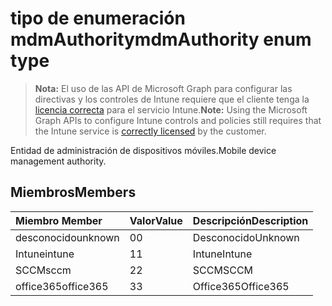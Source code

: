 # <a name="mdmauthority-enum-type"></a><span data-ttu-id="30428-101">tipo de enumeración mdmAuthority</span><span class="sxs-lookup"><span data-stu-id="30428-101">mdmAuthority enum type</span></span>

> <span data-ttu-id="30428-102">**Nota:** El uso de las API de Microsoft Graph para configurar las directivas y los controles de Intune requiere que el cliente tenga la [licencia correcta](https://go.microsoft.com/fwlink/?linkid=839381) para el servicio Intune.</span><span class="sxs-lookup"><span data-stu-id="30428-102">**Note:** Using the Microsoft Graph APIs to configure Intune controls and policies still requires that the Intune service is [correctly licensed](https://go.microsoft.com/fwlink/?linkid=839381) by the customer.</span></span>

<span data-ttu-id="30428-103">Entidad de administración de dispositivos móviles.</span><span class="sxs-lookup"><span data-stu-id="30428-103">Mobile device management authority.</span></span>
## <a name="members"></a><span data-ttu-id="30428-104">Miembros</span><span class="sxs-lookup"><span data-stu-id="30428-104">Members</span></span>
|<span data-ttu-id="30428-105">Miembro	</span><span class="sxs-lookup"><span data-stu-id="30428-105">Member</span></span>|<span data-ttu-id="30428-106">Valor</span><span class="sxs-lookup"><span data-stu-id="30428-106">Value</span></span>|<span data-ttu-id="30428-107">Descripción</span><span class="sxs-lookup"><span data-stu-id="30428-107">Description</span></span>|
|:---|:---|:---|
|<span data-ttu-id="30428-108">desconocido</span><span class="sxs-lookup"><span data-stu-id="30428-108">unknown</span></span>|<span data-ttu-id="30428-109">0</span><span class="sxs-lookup"><span data-stu-id="30428-109">0</span></span>|<span data-ttu-id="30428-110">Desconocido</span><span class="sxs-lookup"><span data-stu-id="30428-110">Unknown</span></span>|
|<span data-ttu-id="30428-111">Intune</span><span class="sxs-lookup"><span data-stu-id="30428-111">intune</span></span>|<span data-ttu-id="30428-112">1</span><span class="sxs-lookup"><span data-stu-id="30428-112">1</span></span>|<span data-ttu-id="30428-113">Intune</span><span class="sxs-lookup"><span data-stu-id="30428-113">Intune</span></span>|
|<span data-ttu-id="30428-114">SCCM</span><span class="sxs-lookup"><span data-stu-id="30428-114">sccm</span></span>|<span data-ttu-id="30428-115">2</span><span class="sxs-lookup"><span data-stu-id="30428-115">2</span></span>|<span data-ttu-id="30428-116">SCCM</span><span class="sxs-lookup"><span data-stu-id="30428-116">SCCM</span></span>|
|<span data-ttu-id="30428-117">office365</span><span class="sxs-lookup"><span data-stu-id="30428-117">office365</span></span>|<span data-ttu-id="30428-118">3</span><span class="sxs-lookup"><span data-stu-id="30428-118">3</span></span>|<span data-ttu-id="30428-119">Office365</span><span class="sxs-lookup"><span data-stu-id="30428-119">Office365</span></span>|



